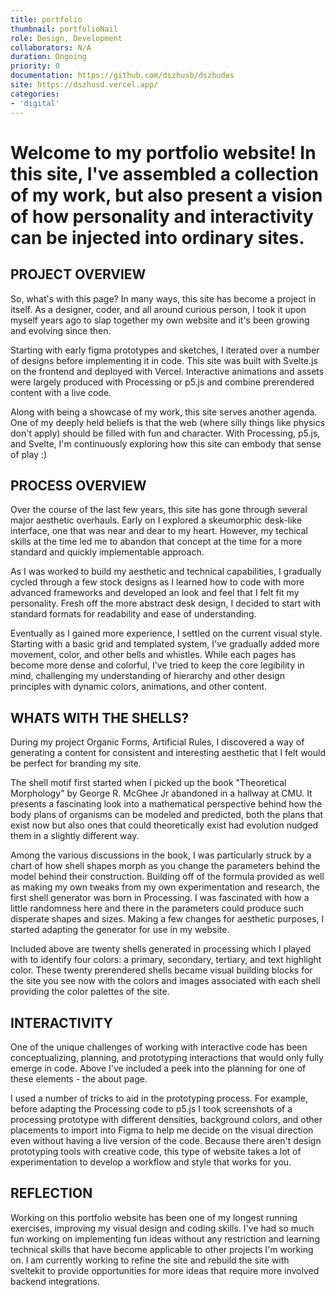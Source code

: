 ```yaml
---
title: portfolio
thumbnail: portfolioNail
role: Design, Development
collaborators: N/A
duration: Ongoing
priority: 0
documentation: https://github.com/dszhusb/dszhudes
site: https://dszhusd.vercel.app/
categories:
- 'digital'
---
```


<script>
    import ImageGrid from '$lib/components/article/ImageGrid.svelte'
    import HeroImage from '$lib/components/article/HeroImage.svelte'
    import YoutubeEmbed from '$lib/components/article/YoutubeEmbed.svelte'

    const p = 'portfolio/'
    const hero = p + 'landing'
    const process1 = [p + "v1", p + "v2", p + "v3", p + "v4"]
    const hero2 = p + 'asts'
    const shellProcess = [p + 'shellOrg', p + 'processing']
    const hero3 = p + 'portfolioBanner'
</script>

# Welcome to my portfolio website! In this site, I've assembled a collection of my work, but also present a vision of how personality and interactivity can be injected into ordinary sites.

<HeroImage link={hero} description="Portfolio Landing Page" />

## PROJECT OVERVIEW

So, what's with this page? In many ways, this site has become a project in itself. As a designer, coder, and all around curious person, I took it upon myself years ago to slap together my own website and it's been growing and evolving since then.

Starting with early figma prototypes and sketches, I iterated over a number of designs before implementing it in code. This site was built with Svelte.js on the frontend and deployed with Vercel. Interactive animations and assets were largely produced with Processing or p5.js and combine prerendered content with a live code.

Along with being a showcase of my work, this site serves another agenda. One of my deeply held beliefs is that the web (where silly things like physics don't apply) should be filled with fun and character. With Processing, p5.js, and Svelte, I'm continuously exploring how this site can embody that sense of play :)

<HeroImage link={hero2} description="Portfolio Landing Page" />

## PROCESS OVERVIEW

Over the course of the last few years, this site has gone through several major aesthetic overhauls. Early on I explored a skeumorphic desk-like interface, one that was near and dear to my heart. However, my techical skills at the time led me to abandon that concept at the time for a more standard and quickly implementable approach.

As I was worked to build my aesthetic and technical capabilities, I gradually cycled through a few stock designs as I learned how to code with more advanced frameworks and developed an look and feel that I felt fit my personality. Fresh off the more abstract desk design, I decided to start with standard formats for readability and ease of understanding.

Eventually as I gained more experience, I settled on the current visual style. Starting with a basic grid and templated system, I've gradually added more movement, color, and other bells and whistles. While each pages has become more dense and colorful, I've tried to keep the core legibility in mind, challenging my understanding of hierarchy and other design principles with dynamic colors, animations, and other content.

<ImageGrid links={process1} description="Old Versions Screencap" />

## WHATS WITH THE SHELLS?

During my project Organic Forms, Artificial Rules, I discovered a way of generating a content for consistent and interesting aesthetic that I felt would be perfect for branding my site.

The shell motif first started when I picked up the book "Theoretical Morphology" by George R. McGhee Jr abandoned in a hallway at CMU. It presents a fascinating look into a mathematical perspective behind how the body plans of organisms can be modeled and predicted, both the plans that exist now but also ones that could theoretically exist had evolution nudged them in a slightly different way.

Among the various discussions in the book, I was particularly struck by a chart of how shell shapes morph as you change the parameters behind the model behind their construction. Building off of the formula provided as well as making my own tweaks from my own experimentation and research, the first shell generator was born in Processing. I was fascinated with how a little randomness here and there in the parameters could produce such disperate shapes and sizes. Making a few changes for aesthetic purposes, I started adapting the generator for use in my website.

Included above are twenty shells generated in processing which I played with to identify four colors: a primary, secondary, tertiary, and text highlight color. These twenty prerendered shells became visual building blocks for the site you see now with the colors and images associated with each shell providing the color palettes of the site.

<ImageGrid links={shellProcess} description="Old Versions Screencap" />

## INTERACTIVITY

One of the unique challenges of working with interactive code has been conceptualizing, planning, and prototyping interactions that would only fully emerge in code. Above I've included a peek into the planning for one of these elements - the about page.

I used a number of tricks to aid in the prototyping process. For example, before adapting the Processing code to p5.js I took screenshots of a processing prototype with different densities, background colors, and other placements to import into Figma to help me decide on the visual direction even without having a live version of the code. Because there aren't design prototyping tools with creative code, this type of website takes a lot of experimentation to develop a workflow and style that works for you.

<HeroImage link={hero3} description="Portfolio Landing Page" />

## REFLECTION

Working on this portfolio website has been one of my longest running exercises, improving my visual design and coding skills. I've had so much fun working on implementing fun ideas without any restriction and learning technical skills that have become applicable to other projects I'm working on. I am currently working to refine the site and rebuild the site with sveltekit to provide opportunities for more ideas that require more involved backend integrations.